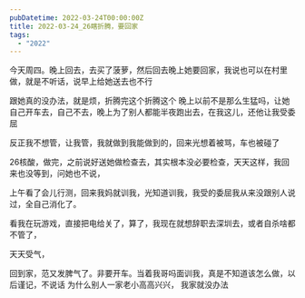```yaml
---
pubDatetime: 2022-03-24T00:00:00Z
title: 2022-03-24_26瞎折腾，要回家
tags:
  - "2022"
---
```


今天周四。晚上回去，去买了菠萝，然后回去晚上她要回家，我说也可以在村里做，就是不听话，说早上给她送去也不行

跟她真的没办法，就是烦，折腾完这个折腾这个
晚上以前不是那么生猛吗，让她自己开车去，自己不去，晚上为了别人都能半夜跑出去，在我这儿，还他让我受委屈

反正我不想管，让我管，我就做到我能做到的，回来光想着被骂，车也被碰了

26核酸，做完，之前说好送她做检查去，其实根本没必要检查，天天这样，我回来也没等到，问她也不说，

上午看了会儿行测，回来我妈就训我，光知道训我，我受的委屈我从来没跟别人说过，全自己消化了。

看我在玩游戏，直接把电给关了，算了，我现在就想辞职去深圳去，或者自杀啥都不管了，

天天受气，

回到家，范又发脾气了。非要开车。当着我哥吗面训我，真是不知道该怎么做，以后谨记，不说话
为什么别人一家老小高高兴兴， 我家就没办法
